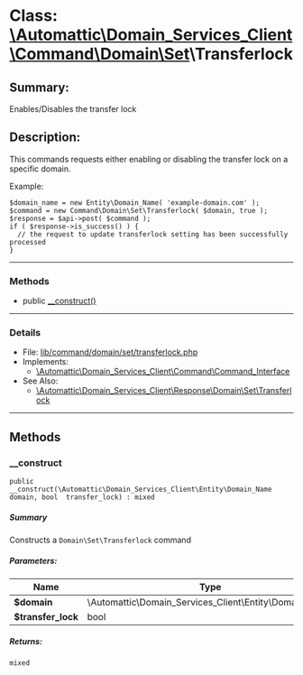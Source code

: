 # Class: [\Automattic](../namespaces/automattic.md)[\Domain_Services_Client](../namespaces/automattic-domain-services-client.md)[\Command](../namespaces/automattic-domain-services-client-command.md)[\Domain](../namespaces/automattic-domain-services-client-command-domain.md)[\Set](../namespaces/automattic-domain-services-client-command-domain-set.md)\Transferlock

## Summary:

Enables/Disables the transfer lock

## Description:

This commands requests either enabling or disabling the transfer lock on a specific domain.

Example:
```
$domain_name = new Entity\Domain_Name( 'example-domain.com' );
$command = new Command\Domain\Set\Transferlock( $domain, true );
$response = $api->post( $command );
if ( $response->is_success() ) {
  // the request to update transferlock setting has been successfully processed
}
```


---

### Methods

* public [__construct()](#method___construct)

---

### Details

* File: [lib/command/domain/set/transferlock.php](../../lib/command/domain/set/transferlock.php)
* Implements:
  * [\Automattic\Domain_Services_Client\Command\Command_Interface](../classes/Automattic-Domain-Services-Client-Command-Command-Interface.md)
* See Also:
  * [\Automattic\Domain_Services_Client\Response\Domain\Set\Transferlock](../classes/Automattic-Domain-Services-Client-Response-Domain-Set-Transferlock.md)

---

## Methods

<a id="method___construct"></a>
### __construct

```
public __construct(\Automattic\Domain_Services_Client\Entity\Domain_Name  domain, bool  transfer_lock) : mixed
```

##### Summary

Constructs a `Domain\Set\Transferlock` command

##### Parameters:

| Name | Type | Default |
|------|------|---------|
| **$domain** | \Automattic\Domain_Services_Client\Entity\Domain_Name |  |
| **$transfer_lock** | bool |  |

##### Returns:

```
mixed
```
